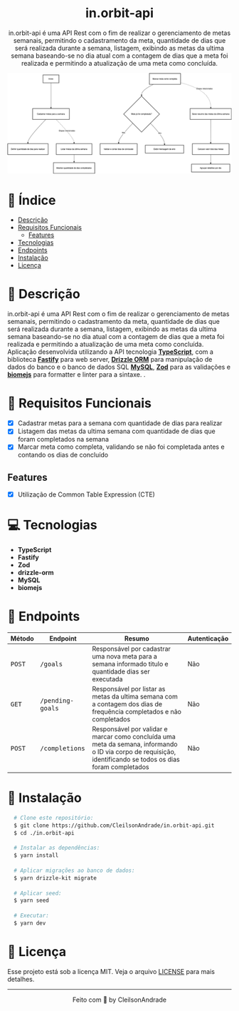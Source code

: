 <div align="center">
  <h1>in.orbit-api</h1>
  <p>in.orbit-api é uma API Rest com o fim de realizar o gerenciamento de metas semanais, permitindo o cadastramento da meta, quantidade de dias que será realizada durante a semana, listagem, exibindo as metas da ultima semana baseando-se no dia atual com a contagem de dias que a meta foi realizada e permitindo a atualização de uma meta como concluída.</p>
  <img src="./references/flow.png" alt="Flow" width="800">
</div>

# 📒 Índice
* [Descrição](#descrição)
* [Requisitos Funcionais](#requisitos)
  * [Features](#features)
* [Tecnologias](#tecnologias)
* [Endpoints](#endpoints)
* [Instalação](#instalação)
* [Licença](#licença)

# 📃 <span id="descrição">Descrição</span>
in.orbit-api é uma API Rest com o fim de realizar o gerenciamento de metas semanais, permitindo o cadastramento da meta, quantidade de dias que será realizada durante a semana, listagem, exibindo as metas da ultima semana baseando-se no dia atual com a contagem de dias que a meta foi realizada e permitindo a atualização de uma meta como concluída. Aplicação desenvolvida utilizando a API tecnologia [**TypeScript**](https://www.typescriptlang.org/), com a biblioteca [**Fastify**](https://www.fastify.io/) para web server, [**Drizzle ORM**](https://orm.drizzle.team/) para manipulação de dados do banco e o banco de dados SQL [**MySQL**](https://www.mysql.com/), [**Zod**](https://github.com/colinhacks/zod) para as validações e [**biomejs**](https://biomejs.dev/) para formatter e linter para a sintaxe.
.

# 📌 <span id="requisitos">Requisitos Funcionais</span>
- [x] Cadastrar metas para a semana com quantidade de dias para realizar<br>
- [x] Listagem das metas da ultima semana com quantidade de dias que foram completados na semana<br>
- [x] Marcar meta como completa, validando se não foi completada antes e contando os dias de concluído<br>

## Features
- [x] Utilização de Common Table Expression (CTE)<br>

# 💻 <span id="tecnologias">Tecnologias</span>
- **TypeScript**
- **Fastify**
- **Zod**
- **drizzle-orm**
- **MySQL**
- **biomejs**

# 📍 <span id="endpoints">Endpoints</span>
| Método | Endpoint               | Resumo                                          | Autenticação               
|--------|----------------------|-----------------------------------------------------|--------------------------
<kbd>POST</kbd> | <kbd>/goals</kbd> | Responsável por cadastrar uma nova meta para a semana informado titulo e quantidade dias ser executada | Não
<kbd>GET</kbd> | <kbd>/pending-goals</kbd> | Responsável por listar as metas da ultima semana com a contagem dos dias de frequência completados e não completados | Não
<kbd>POST</kbd> | <kbd>/completions</kbd> | Responsável por validar e marcar como concluída uma meta da semana, informando o ID via corpo de requisição, identificando se todos os dias foram completados | Não

# 🚀 <span id="instalação">Instalação</span>
```bash
  # Clone este repositório:
  $ git clone https://github.com/CleilsonAndrade/in.orbit-api.git
  $ cd ./in.orbit-api

  # Instalar as dependências:
  $ yarn install

  # Aplicar migrações ao banco de dados:
  $ yarn drizzle-kit migrate

  # Aplicar seed:
  $ yarn seed

  # Executar:
  $ yarn dev
```

# 📝 <span id="licença">Licença</span>
Esse projeto está sob a licença MIT. Veja o arquivo [LICENSE](LICENSE) para mais detalhes.

---

<p align="center">
  Feito com 💜 by CleilsonAndrade
</p>